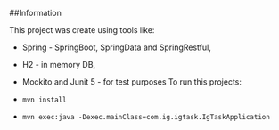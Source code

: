 ##Information

This project was create using tools like:

- Spring - SpringBoot, SpringData and SpringRestful,
- H2 - in memory DB,
- Mockito and Junit 5 - for test purposes
To run this projects:

- `mvn install`
- `mvn exec:java -Dexec.mainClass=com.ig.igtask.IgTaskApplication`